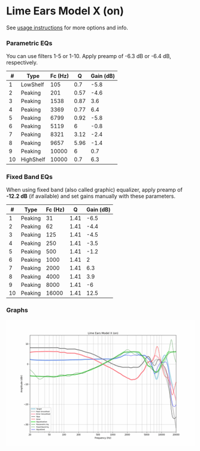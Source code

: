 # Lime Ears Model X (on)
See [usage instructions](https://github.com/jaakkopasanen/AutoEq#usage) for more options and info.

### Parametric EQs
You can use filters 1-5 or 1-10. Apply preamp of -6.3 dB or -6.4 dB, respectively.

|   # | Type      |   Fc (Hz) |    Q |   Gain (dB) |
|-----|-----------|-----------|------|-------------|
|   1 | LowShelf  |       105 | 0.7  |        -5.8 |
|   2 | Peaking   |       201 | 0.57 |        -4.6 |
|   3 | Peaking   |      1538 | 0.87 |         3.6 |
|   4 | Peaking   |      3369 | 0.77 |         6.4 |
|   5 | Peaking   |      6799 | 0.92 |        -5.8 |
|   6 | Peaking   |      5119 | 6    |        -0.8 |
|   7 | Peaking   |      8321 | 3.12 |        -2.4 |
|   8 | Peaking   |      9657 | 5.96 |        -1.4 |
|   9 | Peaking   |     10000 | 6    |         0.7 |
|  10 | HighShelf |     10000 | 0.7  |         6.3 |

### Fixed Band EQs
When using fixed band (also called graphic) equalizer, apply preamp of **-12.2 dB** (if available) and set gains manually with these parameters.

|   # | Type    |   Fc (Hz) |    Q |   Gain (dB) |
|-----|---------|-----------|------|-------------|
|   1 | Peaking |        31 | 1.41 |        -6.5 |
|   2 | Peaking |        62 | 1.41 |        -4.4 |
|   3 | Peaking |       125 | 1.41 |        -4.5 |
|   4 | Peaking |       250 | 1.41 |        -3.5 |
|   5 | Peaking |       500 | 1.41 |        -1.2 |
|   6 | Peaking |      1000 | 1.41 |         2   |
|   7 | Peaking |      2000 | 1.41 |         6.3 |
|   8 | Peaking |      4000 | 1.41 |         3.9 |
|   9 | Peaking |      8000 | 1.41 |        -6   |
|  10 | Peaking |     16000 | 1.41 |        12.5 |

### Graphs
![](./Lime%20Ears%20Model%20X%20(on).png)
